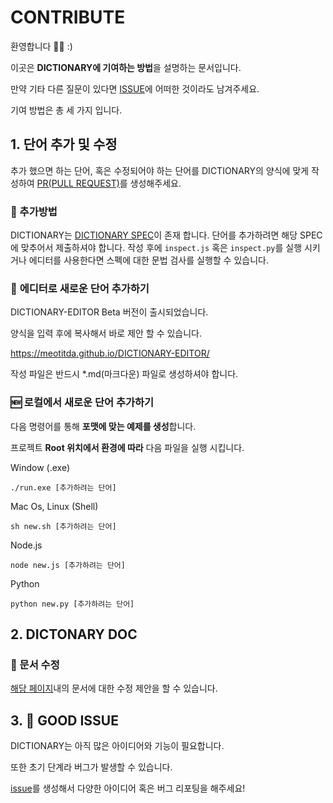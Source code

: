 # CONTRIBUTE

환영합니다 🎉🥳 :)

이곳은 **DICTIONARY에 기여하는 방법**을 설명하는 문서입니다.

만약 기타 다른 질문이 있다면 [ISSUE](https://github.com/meotitda/DICTIONARY/issues)에 어떠한 것이라도 남겨주세요.

기여 방법은 총 세 가지 입니다.

## 1. 단어 추가 및 수정

추가 했으면 하는 단어, 혹은 수정되어야 하는 단어를 DICTIONARY의 양식에 맞게 작성하여 [PR(PULL REQUEST)](https://github.com/meotitda/DICTIONARY/pulls)를 생성해주세요.

### **📄 추가방법** 

DICTIONARY는 [DICTIONARY SPEC](https://github.com/meotitda/DICTIONARY/blob/master/docs/Spec.md)이 존재 합니다.
단어를 추가하려면 해당 SPEC에 맞추어서 제출하셔야 합니다.
작성 후에 `inspect.js` 혹은 `inspect.py`를 실행 시키거나 에디터를 사용한다면 스펙에 대한 문법 검사를 실행할 수 있습니다.

### 🚀 **에디터로 새로운 단어 추가하기**

DICTIONARY-EDITOR Beta 버전이 출시되었습니다.

양식을 입력 후에 복사해서 바로 제안 할 수 있습니다.

https://meotitda.github.io/DICTIONARY-EDITOR/

작성 파일은 반드시 *.md(마크다운) 파일로 생성하셔야 합니다.

### **🆕 로컬에서 새로운 단어 추가하기**

다음 명령어를 통해 **포맷에 맞는 예제를 생성**합니다.

프로젝트 **Root 위치에서 환경에 따라** 다음 파일을 실행 시킵니다.

Window (.exe)
```
./run.exe [추가하려는 단어]
```

Mac Os, Linux (Shell)
```
sh new.sh [추가하려는 단어]
```

Node.js
``` 
node new.js [추가하려는 단어]
```

Python
``` 
python new.py [추가하려는 단어]
```

## 2. DICTONARY DOC

### **📄 문서 수정** 

[해당 페이지](https://github.com/meotitda/DICTIONARY/tree/master/docs)내의 문서에 대한 수정 제안을 할 수 있습니다.

## 3. 🤩 GOOD ISSUE

DICTIONARY는 아직 많은 아이디어와 기능이 필요합니다.

또한 초기 단계라 버그가 발생할 수 있습니다.

<a href="https://github.com/meotitda/DICTIONARY/issues">issue</a>를 생성해서 다양한 아이디어 혹은 버그 리포팅을 해주세요!
